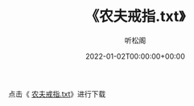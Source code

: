 ﻿---
title:  《农夫戒指.txt》
date:   2022-01-02T00:00:00+00:00
author: 听松阁
layout: post
permalink: /农夫戒指/
categories: 小说
tags: [小说]
---

点击《 [农夫戒指.txt](http://img.660000.xyz/bookstukust/book/bntxt/10/农夫戒指.txt)》进行下载